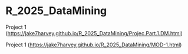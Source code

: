 # R_2025_DataMining

 Project 1 (https://jake7harvey.github.io/R_2025_DataMining/Projec.Part.1.DM.html)

Project 1 (https://jake7harvey.github.io/R_2025_DataMining/MOD-1.html)
